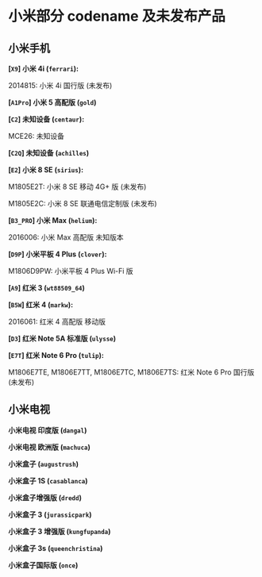 # 小米部分 codename 及未发布产品

## 小米手机

**[`X9`] 小米 4i (`ferrari`):**

2014815: 小米 4i 国行版 (未发布)

**[`A1Pro`] 小米 5 高配版 (`gold`)**

**[`C2`] 未知设备 (`centaur`):**

MCE26: 未知设备

**[`C2Q`] 未知设备 (`achilles`)**

**[`E2`] 小米 8 SE (`sirius`):**

M1805E2T: 小米 8 SE 移动 4G+ 版 (未发布)

M1805E2C: 小米 8 SE 联通电信定制版 (未发布)

**[`B3_PRO`] 小米 Max (`helium`):**

2016006: 小米 Max 高配版 未知版本

**[`D9P`] 小米平板 4 Plus (`clover`):**

M1806D9PW: 小米平板 4 Plus Wi-Fi 版

**[`A9`] 红米 3 (`wt88509_64`)**

**[`B5W`] 红米 4 (`markw`):**

2016061: 红米 4 高配版 移动版

**[`D3`] 红米 Note 5A 标准版 (`ulysse`)**

**[`E7T`] 红米 Note 6 Pro (`tulip`):**

M1806E7TE, M1806E7TT, M1806E7TC, M1806E7TS: 红米 Note 6 Pro 国行版 (未发布)

## 小米电视

**小米电视 印度版 (`dangal`)**

**小米电视 欧洲版 (`machuca`)**

**小米盒子 (`augustrush`)**

**小米盒子 1S (`casablanca`)**

**小米盒子增强版 (`dredd`)**

**小米盒子 3 (`jurassicpark`)**

**小米盒子 3 增强版 (`kungfupanda`)**

**小米盒子 3s (`queenchristina`)**

**小米盒子国际版 (`once`)**
